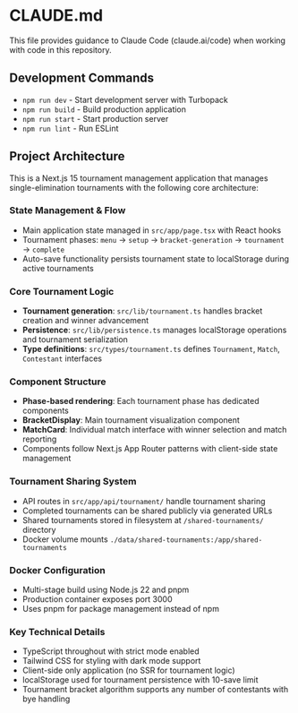 # CLAUDE.md

This file provides guidance to Claude Code (claude.ai/code) when working with code in this repository.

## Development Commands

- `npm run dev` - Start development server with Turbopack
- `npm run build` - Build production application
- `npm run start` - Start production server
- `npm run lint` - Run ESLint

## Project Architecture

This is a Next.js 15 tournament management application that manages single-elimination tournaments with the following core architecture:

### State Management & Flow
- Main application state managed in `src/app/page.tsx` with React hooks
- Tournament phases: `menu` → `setup` → `bracket-generation` → `tournament` → `complete`
- Auto-save functionality persists tournament state to localStorage during active tournaments

### Core Tournament Logic
- **Tournament generation**: `src/lib/tournament.ts` handles bracket creation and winner advancement
- **Persistence**: `src/lib/persistence.ts` manages localStorage operations and tournament serialization
- **Type definitions**: `src/types/tournament.ts` defines `Tournament`, `Match`, `Contestant` interfaces

### Component Structure
- **Phase-based rendering**: Each tournament phase has dedicated components
- **BracketDisplay**: Main tournament visualization component
- **MatchCard**: Individual match interface with winner selection and match reporting
- Components follow Next.js App Router patterns with client-side state management

### Tournament Sharing System
- API routes in `src/app/api/tournament/` handle tournament sharing
- Completed tournaments can be shared publicly via generated URLs
- Shared tournaments stored in filesystem at `/shared-tournaments/` directory
- Docker volume mounts `./data/shared-tournaments:/app/shared-tournaments`

### Docker Configuration
- Multi-stage build using Node.js 22 and pnpm
- Production container exposes port 3000
- Uses pnpm for package management instead of npm

### Key Technical Details
- TypeScript throughout with strict mode enabled
- Tailwind CSS for styling with dark mode support
- Client-side only application (no SSR for tournament logic)
- localStorage used for tournament persistence with 10-save limit
- Tournament bracket algorithm supports any number of contestants with bye handling